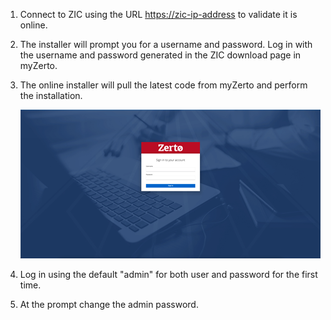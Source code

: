 1.	Connect to ZIC using the URL [https://zic-ip-address](https://zic-ip-address) to validate it is online.
2.	The installer will prompt you for a username and password. Log in with the username and password generated in the ZIC download page in myZerto.
3.	The online installer will pull the latest code from myZerto and perform the installation.

    ![Connect](Images/ZIC_connect_to_ZIC.png?raw=true)
        
4.  Log in using the default "admin" for both user and password for the first time.
3.	At the prompt change the admin password.
